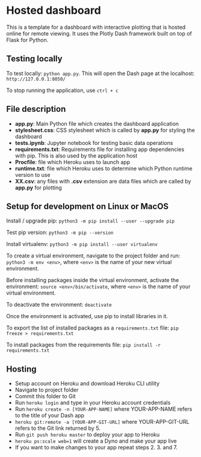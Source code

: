 # Hosted dashboard

This is a template for a dashboard with interactive plotting that is hosted online for remote viewing. It uses the Plotly Dash framework built on top of Flask for Python.

## Testing locally

To test locally: `python app.py`. This will open the Dash page at the localhost: `http://127.0.0.1:8050/`

To stop running the application, use `ctrl + c`


## File description

* **app.py**: Main Python file which creates the dashboard application
* **stylesheet.css**: CSS stylesheet which is called by **app.py** for styling the dashboard
* **tests.ipynb**: Jupyter notebook for testing basic data operations
* **requirements.txt**: Requirements file for installing app dependencies with pip. This is also used by the application host
* **Procfile**: file which Heroku uses to launch app
* **runtime.txt**: file which Heroku uses to determine which Python runtime version to use
* **XX.csv**: any files with **.csv** extension are data files which are called by **app.py** for plotting



## Setup for development on Linux or MacOS

Install / upgrade pip: `python3 -m pip install --user --upgrade pip`

Test pip version: `python3 -m pip --version`

Install virtualenv: `python3 -m pip install --user virtualenv`

To create a virtual environment, navigate to the project folder and run: `python3 -m env <env>`, where `<env>` is the name of your new virtual environment.

Before installing packages inside the virtual environment, activate the environment: `source <env>/bin/activate`, where `<env>` is the name of your virtual environment.

To deactivate the environment: `deactivate`

Once the environment is activated, use pip to install libraries in it.

To export the list of installed packages as a `requirements.txt` file: `pip freeze > requirements.txt`

To install packages from the requirements file: `pip install -r requirements.txt`



## Hosting 

* Setup account on Heroku and download Heroku CLI utility
* Navigate to project folder
* Commit this folder to Git
* Run `heroku login` and type in your Heroku account credentials
* Run `heroku create -n [YOUR-APP-NAME]` where YOUR-APP-NAME refers to the title of your Dash app
* `heroku git:remote -a [YOUR-APP-GIT-URL]` where YOUR-APP-GIT-URL refers to the Git link returned by 5.
* Run `git push heroku master` to deploy your app to Heroku
* `heroku ps:scale web=1` will create a Dyno and make your app live
* If you want to make changes to your app repeat steps 2. 3. and 7.
